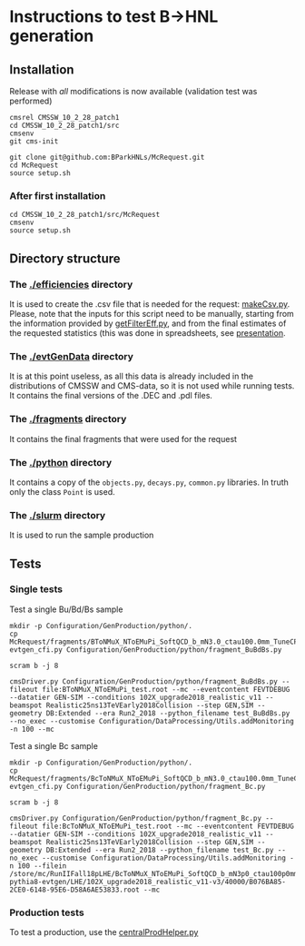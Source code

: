 # Instructions to test B->HNL generation

## Installation
Release with *all* modifications is now available (validation test was performed)
```
cmsrel CMSSW_10_2_28_patch1
cd CMSSW_10_2_28_patch1/src
cmsenv
git cms-init

git clone git@github.com:BParkHNLs/McRequest.git 
cd McRequest
source setup.sh
```

### After first installation
```
cd CMSSW_10_2_28_patch1/src/McRequest
cmsenv
source setup.sh
```

## Directory structure

### The [./efficiencies](./efficiencies) directory
It is used to create the .csv file that is needed for the request: [makeCsv.py](./efficiencies/makeCsv.py).
Please, note that the inputs for this script need to be manually, starting from the information provided by [getFilterEff.py](./slurm/getFilterEff.py), and from the final estimates of the requested statistics (this was done in spreadsheets, see [presentation](https://indico.cern.ch/event/1054487/contributions/4431389/attachments/2278382/3873756/2021_07_07_Bpark_Signal_forEXO.pdf).

### The [./evtGenData](./evtGenData) directory
It is at this point useless, as all this data is already included in the distributions of CMSSW and CMS-data, so it is not used while running tests.
It contains the final versions of the .DEC and .pdl files.

### The [./fragments](./fragments) directory
It contains the final fragments that were used for the request

### The [./python](./python) directory
It contains a copy of the `objects.py`, `decays.py`, `common.py` libraries.
In truth only the class `Point` is used.

### The [./slurm](./slurm) directory
It is used to run the sample production


## Tests

### Single tests
Test a single Bu/Bd/Bs sample
```
mkdir -p Configuration/GenProduction/python/.
cp McRequest/fragments/BToNMuX_NToEMuPi_SoftQCD_b_mN3.0_ctau100.0mm_TuneCP5_13TeV_pythia8-evtgen_cfi.py Configuration/GenProduction/python/fragment_BuBdBs.py

scram b -j 8

cmsDriver.py Configuration/GenProduction/python/fragment_BuBdBs.py --fileout file:BToNMuX_NToEMuPi_test.root --mc --eventcontent FEVTDEBUG --datatier GEN-SIM --conditions 102X_upgrade2018_realistic_v11 --beamspot Realistic25ns13TeVEarly2018Collision --step GEN,SIM --geometry DB:Extended --era Run2_2018 --python_filename test_BuBdBs.py --no_exec --customise Configuration/DataProcessing/Utils.addMonitoring -n 100 --mc
```

Test a single Bc sample
```
mkdir -p Configuration/GenProduction/python/.
cp McRequest/fragments/BcToNMuX_NToEMuPi_SoftQCD_b_mN3.0_ctau100.0mm_TuneCP5_13TeV_pythia8-evtgen_cfi.py Configuration/GenProduction/python/fragment_Bc.py

scram b -j 8

cmsDriver.py Configuration/GenProduction/python/fragment_Bc.py --fileout file:BcToNMuX_NToEMuPi_test.root --mc --eventcontent FEVTDEBUG --datatier GEN-SIM --conditions 102X_upgrade2018_realistic_v11 --beamspot Realistic25ns13TeVEarly2018Collision --step GEN,SIM --geometry DB:Extended --era Run2_2018 --python_filename test_Bc.py --no_exec --customise Configuration/DataProcessing/Utils.addMonitoring -n 100 --filein /store/mc/RunIIFall18pLHE/BcToNMuX_NToEMuPi_SoftQCD_b_mN3p0_ctau100p0mm_TuneCP5_13TeV-pythia8-evtgen/LHE/102X_upgrade2018_realistic_v11-v3/40000/B076BA85-2CE0-6148-95E6-D58A6AE53833.root --mc
```

### Production tests
To test a production, use the [centralProdHelper.py](./slurm/centralProdHelper.py)








